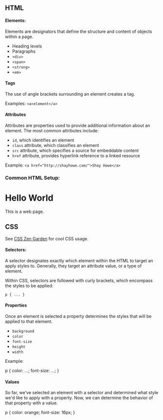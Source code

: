 
## HTML

#### Elements:
Elements are designators that define the structure and content of objects within a page.
- Heading levels
- Paragraphs
- `<div>`
- `<span>`
- `<strong>`
- `<em>`

#### Tags
The use of angle brackets surrounding an element creates a tag.

Examples:
`<a>element</a>`

#### Attributes
Attributes are properties used to provide additional information about an element.  The most common attributes include:
- `id`, which identifies an element
- `class` attribute, which classifies an element
- `src` attribute, which specifies a source for embeddable content
- `href` attribute, provides hyperlink reference to a linked resource

Example:
`<a href="http://shayhowe.com/">Shay Howe</a>`

### Common HTML Setup:
  <!DOCTYPE html>
  <html lang="en">
    <head>
      <meta charset="utf-8">
      <title>Hello World</title>
    </head>
    <body>
      <h1>Hello World</h1>
      <p>This is a web page.</p>
    </body>
  </html>


## CSS
See [CSS Zen Garden](http://www.csszengarden.com/) for cool CSS usage.

#### Selectors:
A selector designates exactly which element within the HTML to target an apply styles to.  Generally, they target an attribute value, or a type of element.

Within CSS, selectors are followed with curly brackets, which encompass the styles to be applied:

`p { ... }`

#### Properties
Once an element is selected a property determines the styles that will be applied to that element.
- `background`
- `color`
-  `font-size`
- `height`
- `width`

Example:

  p {
    color: ...;
    font-size: ...;
  }

#### Values
So far, we've selected an element with a selector and determined what style we'd like to apply with a property. Now, we can determine the behavior of that property with a value.

  p {
    color: orange;
    font-size: 16px;
  }
